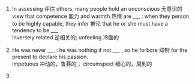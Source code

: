 1. In assessing 评估 others, many people hold an unconscious 无意识的 view that competence 能力 and warmth 热情 are ___ : when they person to be highly capable, they infer 推论 that he or she must have a tendency to be ___ .     
inversely related 逆相关的; unfeeling 冷酷的     

2. He was never ___ : he was nothing if not ___ , so he forbore 抑制 for the present to declare his passion.    
impetuous 冲动的，鲁莽的； circumspect 细心的，周到的     

3. 
